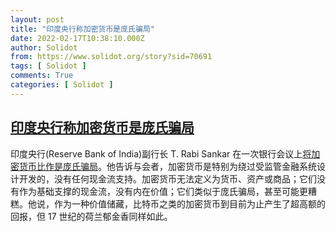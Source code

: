 ```yaml
---
layout: post
title: "印度央行称加密货币是庞氏骗局"
date: 2022-02-17T10:38:10.000Z
author: Solidot
from: https://www.solidot.org/story?sid=70691
tags: [ Solidot ]
comments: True
categories: [ Solidot ]
---
```

<!--1645094290000-->
[印度央行称加密货币是庞氏骗局](https://www.solidot.org/story?sid=70691)
------

<div>
印度央行(Reserve Bank of India)副行长 T. Rabi Sankar 在一次银行会议上<a href="https://slashdot.org/story/22/02/16/1520245/cryptocurrency-is-akin-to-a-ponzi-scheme-warns-indias-central-bank" target="_blank">将加密货币比作是庞氏骗局</a>。他告诉与会者，加密货币是特别为绕过受监管金融系统设计开发的，没有任何现金流支持。加密货币无法定义为货币、资产或商品；它们没有作为基础支撑的现金流，没有内在价值；它们类似于庞氏骗局，甚至可能更糟糕。他说，作为一种价值储藏，比特币之类的加密货币到目前为止产生了超高额的回报，但 17 世纪的荷兰郁金香同样如此。
</div>
